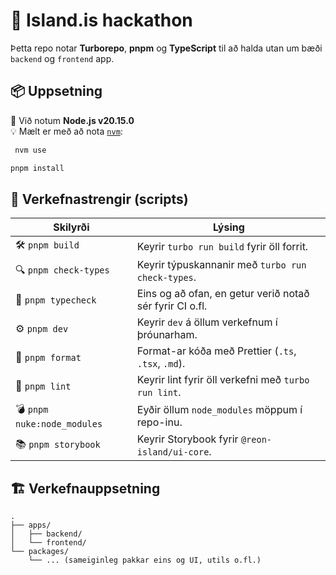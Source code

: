 # 🧰 Island.is hackathon

Þetta repo notar **Turborepo**, **pnpm** og **TypeScript** til að halda utan um bæði `backend` og `frontend` app.

## 📦 Uppsetning

📌 Við notum **Node.js v20.15.0**  
💡 Mælt er með að nota [`nvm`](https://github.com/nvm-sh/nvm):  
```bash
 nvm use
```


```bash
pnpm install
```

## 🚀 Verkefnastrengir (scripts)

| Skilyrði         | Lýsing                                                                 |
|------------------|------------------------------------------------------------------------|
| 🛠 `pnpm build`     | Keyrir `turbo run build` fyrir öll forrit.                           |
| 🔍 `pnpm check-types` | Keyrir týpuskannanir með `turbo run check-types`.                  |
| 🧪 `pnpm typecheck`   | Eins og að ofan, en getur verið notað sér fyrir CI o.fl.            |
| ⚙️ `pnpm dev`       | Keyrir `dev` á öllum verkefnum í þróunarham.                         |
| 💅 `pnpm format`    | Format-ar kóða með Prettier (`.ts`, `.tsx`, `.md`).                  |
| 🧹 `pnpm lint`      | Keyrir lint fyrir öll verkefni með `turbo run lint`.                |
| 💣 `pnpm nuke:node_modules` | Eyðir öllum `node_modules` möppum í repo-inu.                  |
| 📚 `pnpm storybook` | Keyrir Storybook fyrir `@reon-island/ui-core`.                      |

## 🏗 Verkefnauppsetning

```
.
├── apps/
│   ├── backend/
│   └── frontend/
└── packages/
    └── ... (sameiginleg pakkar eins og UI, utils o.fl.)
```

